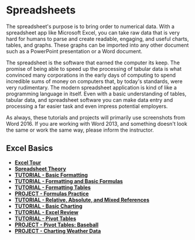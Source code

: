 # Spreadsheets

The spreadsheet's purpose is to bring order to numerical data. With a spreadsheet app like Microsoft Excel, you can take raw data that is very hard for humans to parse and create readable, engaging, and useful charts, tables, and graphs. These graphs can be imported into any other document such as a PowerPoint presentation or a Word document.

The spreadsheet is the software that earned the computer its keep. The promise of being able to speed up the processing of tabular data is what convinced many corporations in the early days of computing to spend incredible sums of money on computers that, by today's standards, were very rudimentary. The modern spreadsheet application is kind of like a programming language in itself. Even with a basic understanding of tables, tabular data, and spreadsheet software you can make data entry and processing a far easier task and even impress potential employers.

<div class="alert alert-info">As always, these tutorials and projects will primarily use screenshots from Word 2016. If you are working with Word 2013, and something doesn't look the same or work the same way, please inform the instructor.</div>

## Excel Basics

* [**Excel Tour**](excel_tour.md)
* [**Spreadsheet Theory**](spreadsheet_theory.md)
* [**TUTORIAL - Basic Formatting**](tutorial1-1.md)
* [**TUTORIAL - Formatting and Basic Formulas**](tutorial1-2.md)
* [**TUTORIAL - Formatting Tables**](tutorial2-formatting.md)
* [**PROJECT - Formulas Practice**](exercises1-formulas.md)
* [**TUTORIAL - Relative, Absolute, and Mixed References**](tutorial-references.md)
* [**TUTORIAL - Basic Charting**](tutorial-functions-charts.md)
* [**TUTORIAL - Excel Review**](project_excel_review.md)
* [**TUTORIAL - Pivot Tables**](tutorial_pivot_tables.md)
* [**PROJECT - Pivot Tables: Baseball**](project-pivot.md)
* [**PROJECT - Charting Weather Data**](project-chart.md)
